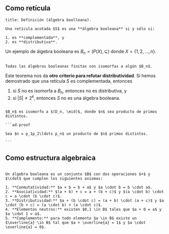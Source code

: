 ## Como retícula

```ad-definition
title: Definición (álgebra boolleana).

Una retícula acotada $S$ es una **álgebra booleana** si y sólo si:

1. es **complementada**, y
2. es **distributiva**.

```

Un ejemplo de álgebra booleana es $B_n = (P(X), \subseteq)$ donde $X = \left\{ 1,2,\ldots,n \right\}$.

```ad-theorem

Todas las álgebras booleanas finitas son isomorfas a algún $B_n$.

```

Este teorema nos da **otro criterio para refutar distributividad**. Si hemos demostrado que una retícula $S$ es complementada, entonces

1. si $S$ no es isomorfa a $B_n$, entonces no es distributiva, y
2. si $|S| \neq 2^{k}$, entonces $S$ no es una álgebra booleana.

````ad-theorem

$B_n$ es isomorfo a $(D_n, \mid)$, donde $n$ sea producto de primos distintos.

```ad-proof

Sea $n = p_1p_2\ldots p_n$ un producto de $n$ primos distintos.

```

````

## Como estructura algebraica

```ad-definition

Un álgebra booleana es un conjunto $B$ con dos operaciones $+$ y $\cdot$ que cumplen los siguientes axiomas:

1. **Conmutatividad:** $a + b = b + a$ y $a \cdot b = b \cdot a$.
2. **Asociatividad:** $(a + b) + c = a + (b + c)$ y $(a \cdot b) \cdot c = a \cdot (b \cdot c)$.
3. **Distributividad:** $a + (b \cdot c) = (a + b) \cdot (a + c)$ y $a \cdot (b + c) = (a \cdot b) + (a \cdot c)$.
4. **Elementos neutros:** existen $0,1 \in B$ tales que $a + 0 = a$ y $a \cdot 1 = a$.
5. **Complemento:** para todo elemento $a \in B$ existe un $\overline{a} \in B$ tal que $a + \overline{a} = 1$ y $a \cdot \overline{a} = 0$.

```
